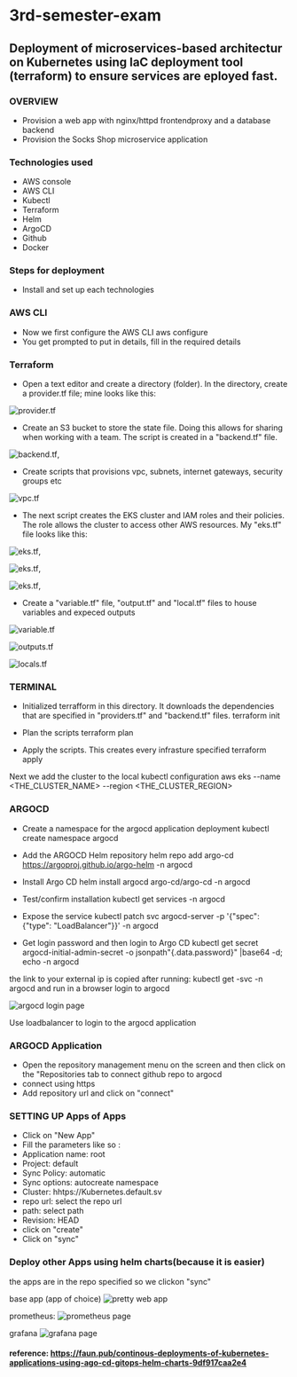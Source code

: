 # 3rd-semester-exam
## Deployment of microservices-based architectur on Kubernetes using IaC deployment tool (terraform) to ensure services are eployed fast.

### OVERVIEW
- Provision a web app with nginx/httpd frontendproxy and a database backend
- Provision the Socks Shop microservice application

### Technologies used
- AWS console
- AWS CLI
- Kubectl
- Terraform
- Helm
- ArgoCD
- Github
- Docker

### Steps for deployment
- Install and set up each technologies

### AWS CLI
- Now we first configure the AWS CLI
aws configure
- You get prompted to put in details, fill in the required details

### Terraform
- Open a text editor and create a directory (folder). In the directory, create a provider.tf file; mine looks like this:

![provider.tf](https://github.com/Ekoyon/3rd-semester-exam/blob/main/provider.tf.png) 

- Create an S3 bucket to store the state file. Doing this allows for sharing when working with a team.
The script is created in a "backend.tf" file.

![backend.tf](https://github.com/Ekoyon/3rd-semester-exam/blob/main/backend.tf.png),

- Create scripts that provisions vpc, subnets, internet gateways, security groups etc

![vpc.tf](https://github.com/Ekoyon/3rd-semester-exam/blob/main/vpc.tf.png)

- The next script creates the EKS cluster and IAM roles and their policies. The role allows the cluster to access other AWS resources. My "eks.tf" file looks like this:

![eks.tf](https://github.com/Ekoyon/3rd-semester-exam/blob/main/eks.tf.png),

![eks.tf](https://github.com/Ekoyon/3rd-semester-exam/blob/main/eks2.tf.png),

![eks.tf](https://github.com/Ekoyon/3rd-semester-exam/blob/main/eks3.tf.png),

- Create a "variable.tf" file, "output.tf" and "local.tf" files to house variables and expeced outputs

![variable.tf](https://github.com/Ekoyon/3rd-semester-exam/blob/main/variables.tf.png)

![outputs.tf](https://github.com/Ekoyon/3rd-semester-exam/blob/main/outputs.tf.png)

![locals.tf](https://github.com/Ekoyon/3rd-semester-exam/blob/main/locals.tf.png)

### TERMINAL
- Initialized terrafform in this directory. It downloads the dependencies that are specified in "providers.tf" and "backend.tf" files.
terraform init

- Plan the scripts
terraform plan

- Apply the scripts. This creates every infrasture specified
terraform apply

Next we add the cluster to the local kubectl configuration
aws eks --name <THE_CLUSTER_NAME> --region <THE_CLUSTER_REGION>

### ARGOCD
- Create a namespace for the argocd application deployment
kubectl create namespace argocd

- Add the ARGOCD Helm repository
helm repo add argo-cd https://argoproj.github.io/argo-helm -n argocd

- Install Argo CD
helm install argocd argo-cd/argo-cd -n argocd

- Test/confirm installation
kubectl get services -n argocd

- Expose the service
kubectl patch svc argocd-server -p '{"spec": {"type": "LoadBalancer"}}' -n argocd

- Get login password and then login to Argo CD
kubectl get secret argocd-initial-admin-secret -o jsonpath"{.data.password}" |base64 -d; echo -n argocd

the link to your external ip is copied after running: kubectl get -svc -n argocd and run in a browser
login to argocd

![argocd login page](https://github.com/Ekoyon/3rd-semester-exam/blob/main/argocd.ekoyon.me%20.jpg)

Use loadbalancer to login to the argocd application

### ARGOCD Application
- Open the repository management menu on the screen and then click on the "Repositories tab to connect github repo to argocd
- connect using https
- Add repository url and click on "connect"

### SETTING UP Apps of Apps
- Click on "New App"
- Fill the parameters like so :
- Application name: root
- Project: default
- Sync Policy: automatic
- Sync options: autocreate namespace
- Cluster: hhtps://Kubernetes.default.sv
- repo url: select the repo url
- path: select path
- Revision: HEAD
- click on "create"
- Click on "sync"

### Deploy other Apps using helm charts(because it is easier)
the apps are in the repo specified so we clickon "sync"

base app (app of choice)
![pretty web app](https://github.com/Ekoyon/3rd-semester-exam/blob/main/motion.ekoyon.me%20.jpg)

prometheus:
![prometheus page](https://github.com/Ekoyon/3rd-semester-exam/blob/main/prometheus.ekoyon.me%20.jpg)

grafana
![grafana page](https://github.com/Ekoyon/3rd-semester-exam/blob/main/grafana.ekoyon.me%20.jpg)


#### reference: https://faun.pub/continous-deployments-of-kubernetes-applications-using-ago-cd-gitops-helm-charts-9df917caa2e4
